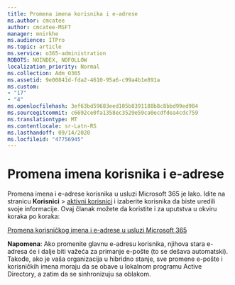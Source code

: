```yaml
---
title: Promena imena korisnika i e-adrese
ms.author: cmcatee
author: cmcatee-MSFT
manager: mnirkhe
ms.audience: ITPro
ms.topic: article
ms.service: o365-administration
ROBOTS: NOINDEX, NOFOLLOW
localization_priority: Normal
ms.collection: Adm_O365
ms.assetid: 9e00841d-fda2-4610-95a6-c99a4b1e891a
ms.custom:
- "17"
- "4"
ms.openlocfilehash: 3ef63bd59683eed105b8391188b8c8bbd99ed984
ms.sourcegitcommit: c6692ce0fa1358ec3529e59ca0ecdfdea4cdc759
ms.translationtype: MT
ms.contentlocale: sr-Latn-RS
ms.lasthandoff: 09/14/2020
ms.locfileid: "47756945"
---
```

# <a name="change-a-users-name-and-email-address"></a>Promena imena korisnika i e-adrese

Promena imena i e-adrese korisnika u usluzi Microsoft 365 je lako. Idite na stranicu **Korisnici** \> [aktivni korisnici](https://go.microsoft.com/fwlink/p/?linkid=834822) i izaberite korisnika da biste uredili svoje informacije. Ovaj članak možete da koristite i za uputstva u okviru koraka po koraka:
  
[Promena korisničkog imena i e-adrese u usluzi Microsoft 365](https://docs.microsoft.com/microsoft-365/admin/add-users/change-a-user-name-and-email-address)
  
 **Napomena**: Ako promenite glavnu e-adresu korisnika, njihova stara e-adresa će i dalje biti važeća za primanje e-pošte (to se dešava automatski). Takođe, ako je vaša organizacija u hibridno stanje, sve promene e-pošte i korisničkih imena moraju da se obave u lokalnom programu Active Directory, a zatim da se sinhronizuju sa oblakom.
